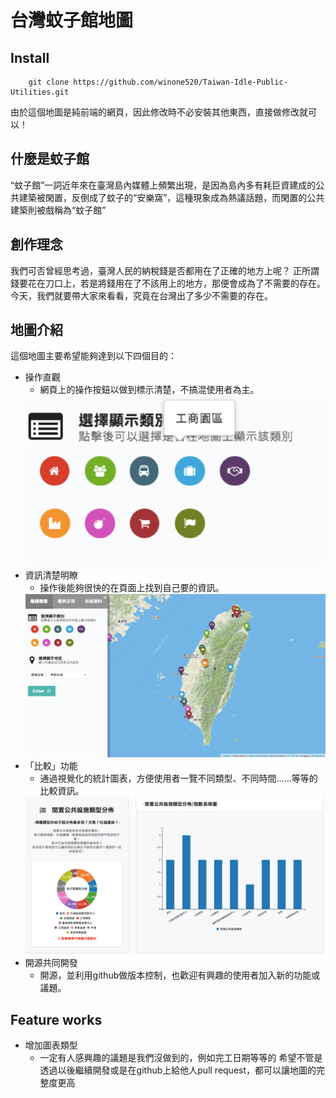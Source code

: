 # 台灣蚊子館地圖
## Install
```shell=
    git clone https://github.com/winone520/Taiwan-Idle-Public-Utilities.git
```
由於這個地圖是純前端的網頁，因此修改時不必安裝其他東西，直接做修改就可以！
## 什麼是蚊子館
“蚊子館”一詞近年來在臺灣島內媒體上頻繁出現，是因為島內多有耗巨資建成的公共建築被閑置，反倒成了蚊子的“安樂窩”，這種現象成為熱議話題，而閑置的公共建築則被戲稱為“蚊子館”
## 創作理念
我們可否曾經思考過，臺灣人民的納稅錢是否都用在了正確的地方上呢？ 正所謂錢要花在刀口上，若是將錢用在了不該用上的地方，那便會成為了不需要的存在。 今天，我們就要帶大家來看看，究竟在台灣出了多少不需要的存在。
## 地圖介紹
這個地圖主要希望能夠達到以下四個目的：
* 操作直觀
    * 網頁上的操作按鈕以做到標示清楚，不搞混使用者為主。
    <img src="./img/readme/1.png">
* 資訊清楚明瞭
    * 操作後能夠很快的在頁面上找到自己要的資訊。
    <img src="./img/readme/2.png">
* 「比較」功能
    * 通過視覺化的統計圖表，方便使用者一覽不同類型、不同時間……等等的比較資訊。
    <img src="./img/readme/3.png">
* 開源共同開發
    * 開源，並利用github做版本控制，也歡迎有興趣的使用者加入新的功能或議題。
## Feature works
* 增加圖表類型
    * 一定有人感興趣的議題是我們沒做到的，例如完工日期等等的
希望不管是透過以後繼續開發或是在github上給他人pull request，都可以讓地圖的完整度更高
